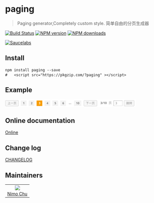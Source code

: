# paging

> Paging generator,Completely custom style. 简单自由的分页生成器

[![Build Status](https://api.travis-ci.org/paging/paging-js.svg)](https://travis-ci.org/paging/paging-js)
[![NPM version](https://img.shields.io/npm/v/paging.svg?style=flat)](https://npmjs.org/package/paging)
[![NPM downloads](http://img.shields.io/npm/dm/paging.svg?style=flat)](https://npmjs.org/package/paging)

[![Saucelabs](https://saucelabs.com/browser-matrix/paging-js.svg)](https://saucelabs.com/u/paging-js)

## Install

```shell
npm install paging --save
#   <script src="https://pkgzip.com/?paging" ></script>
```

## Example

[![Preview](./example/preview.png)](http://paging.github.io/paging-js/example)

## Online documentation

[Online](http://paging.github.io/paging-js)

## Change log

[CHANGELOG](./CHANGELOG.md)


## Maintainers

<table>
  <tbody>
    <tr>
      <td align="center">
        <a href="https://github.com/nimojs"><img width="150 height="150" src="https://github.com/nimojs.png?s=150" /></a>
        <br>
        <a href="https://github.com/nimojs">Nimo Chu</a>
      </td>
    <tr>
  <tbody>
</table>
